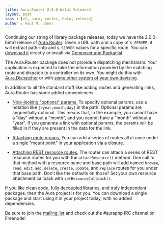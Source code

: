 ```yaml
---
title: Aura.Router 2.0.0-beta1 Released
layout: post
tags : [v2, aura, router, beta, release]
author : Paul M. Jones
---
```


Continuing our string of library package releases, today we have the 2.0.0-beta1 release of [Aura.Router](https://github.com/auraphp/Aura.Router/tree/develop-2). Given a URL path and a copy of `$_SERVER`, it will extract path-info and `$_SERVER` values for a specific route. You can [download it](https://github.com/auraphp/Aura.Router/releases) directly or install via [Composer and Packagist](https://packagist.org/packages/aura/router).

The Aura.Router package does not provide a dispatching mechanism. Your application is expected to take the information provided by the matching route and dispatch to a controller on its own. You might do this with [Aura.Dispatcher](https://github.com/auraphp/Aura.Dispatcher/tree/develop-2) or with [some other system of your own devising](https://github.com/auraphp/Aura.Router/tree/develop-2#dispatching-a-route).

In addition to all the standard stuff like adding routes and generating links, Aura.Router has some added conveniences:

- [Nice-looking "optional" params.](https://github.com/auraphp/Aura.Router/tree/develop-2#optional-params) To specify optional params, use a notation like `{/year,month,day}` in the path. Optional params are sequentially optional. This means that, in the example, you cannot have a "day" without a "month", and you cannot have a "month" without a "year". If you generate a link with optional params, the params will be filled in if they are present in the data for the link. 

- [Attaching route groups.](https://github.com/auraphp/Aura.Router/tree/develop-2#attaching-route-groups) You can add a series of routes all at once under a single "mount point" in your application via a closure.

- [Attaching REST resource routes.](https://github.com/auraphp/Aura.Router/tree/develop-2#attaching-rest-resource-routes) The router can attach a series of REST resource routes for you with the `attachResource()` method. One call to that method with a resource name and base path will add named `browse`, `read`, `edit`, `add`, `delete`, `create`, `update`, and `replace` routes for you under that base path. Don't like the defaults on those? Set your own resource attachment callback with `setResourceCallback()`.

If you like clean code, fully decoupled libraries, and truly independent packages, then the Aura project is for you. You can download a single package and start using it in your project today, with no added dependencies.

Be sure to join the [mailing list](http://groups.google.com/group/auraphp) and check out the #auraphp IRC channel on Freenode!
